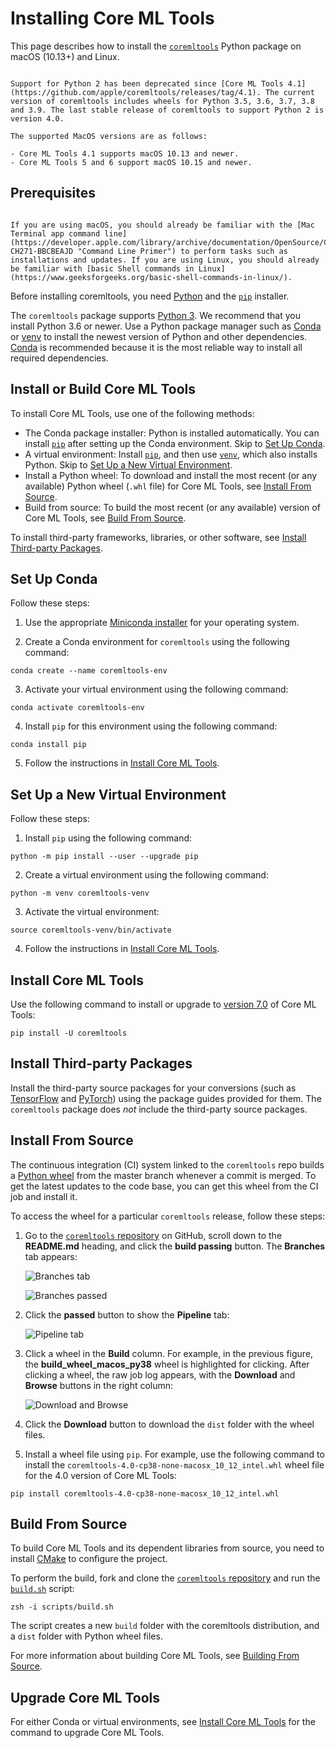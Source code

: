 # Installing Core ML Tools

This page describes how to install the [`coremltools`](https://github.com/apple/coremltools "coremltools repository on GitHub") Python package on macOS (10.13+) and Linux.

```{admonition} Supported Python and MacOS Versions

Support for Python 2 has been deprecated since [Core ML Tools 4.1](https://github.com/apple/coremltools/releases/tag/4.1). The current version of coremltools includes wheels for Python 3.5, 3.6, 3.7, 3.8 and 3.9. The last stable release of coremltools to support Python 2 is version 4.0.

The supported MacOS versions are as follows:

- Core ML Tools 4.1 supports macOS 10.13 and newer.
- Core ML Tools 5 and 6 support macOS 10.15 and newer.
```

## Prerequisites

```{admonition} For Beginners

If you are using macOS, you should already be familiar with the [Mac Terminal app command line](https://developer.apple.com/library/archive/documentation/OpenSource/Conceptual/ShellScripting/CommandLInePrimer/CommandLine.html#//apple_ref/doc/uid/TP40004268-CH271-BBCBEAJD "Command Line Primer") to perform tasks such as installations and updates. If you are using Linux, you should already be familiar with [basic Shell commands in Linux](https://www.geeksforgeeks.org/basic-shell-commands-in-linux/).
```

Before installing coremltools, you need [Python](https://www.python.org/downloads/ "Python Downloads") and the [`pip`](https://pip.pypa.io/en/stable/) installer. 

The `coremltools` package supports [Python 3](https://www.python.org/download/releases/3.0/). We recommend that you install Python 3.6 or newer. Use a Python package manager such as [Conda](https://docs.conda.io/en/latest/index.html) or [venv](https://docs.python.org/3/library/venv.html) to install the newest version of Python and other dependencies. [Conda](https://docs.conda.io/en/latest/index.html) is recommended because it is the most reliable way to install all required dependencies.

## Install or Build Core ML Tools

To install Core ML Tools, use one of the following methods:

- The Conda package installer: Python is installed automatically. You can install [`pip`](https://pip.pypa.io/en/stable/) after setting up the Conda environment. Skip to [Set Up Conda](#set-up-conda).
- A virtual environment: Install [`pip`](https://pip.pypa.io/en/stable/), and then use [`venv`](https://docs.python.org/3/library/venv.html), which also installs Python. Skip to [Set Up a New Virtual Environment](#set-up-a-new-virtual-environment).
- Install a Python wheel: To download and install the most recent (or any available) Python wheel (`.whl` file) for Core ML Tools, see [Install From Source](#install-from-source).
- Build from source: To build the most recent (or any available) version of Core ML Tools, see [Build From Source](#build-from-source).

To install third-party frameworks, libraries, or other software, see [Install Third-party Packages](#install-third-party-packages).

## Set Up Conda

Follow these steps:

1. Use the appropriate [Miniconda installer](https://docs.conda.io/en/latest/miniconda.html) for your operating system.

2. Create a Conda environment for `coremltools` using the following command:

```shell
conda create --name coremltools-env
```

3. Activate your virtual environment using the following command:

```shell
conda activate coremltools-env
```

4. Install `pip` for this environment using the following command:

```shell
conda install pip
```

5. Follow the instructions in [Install Core ML Tools](#install-core-ml-tools).

## Set Up a New Virtual Environment

Follow these steps:

1. Install `pip` using the following command:

```shell
python -m pip install --user --upgrade pip
```

2. Create a virtual environment using the following command:

```shell
python -m venv coremltools-venv
```

3. Activate the virtual environment:

```shell
source coremltools-venv/bin/activate
```

4. Follow the instructions in [Install Core ML Tools](#install-core-ml-tools). 

## Install Core ML Tools

Use the following command to install or upgrade to [version 7.0](https://github.com/apple/coremltools) of Core ML Tools:

```shell
pip install -U coremltools
```

## Install Third-party Packages

Install the third-party source packages for your conversions (such as [TensorFlow](https://www.tensorflow.org "TensorFlow") and [PyTorch](https://pytorch.org "PyTorch")) using the package guides provided for them. The `coremltools` package does _not_ include the third-party source packages.

## Install From Source

The continuous integration (CI) system linked to the `coremltools` repo builds a [Python wheel](https://pypi.org/project/wheel/) from the master branch whenever a commit is merged. To get the latest updates to the code base, you can get this wheel from the CI job and install it.

To access the wheel for a particular `coremltools` release, follow these steps:

1. Go to the [`coremltools` repository](https://github.com/apple/coremltools) on GitHub, scroll down to the **README.md** heading, and click the **build passing** button. The **Branches** tab appears:
    
    ![Branches tab](images/repo-readme-build-passing-button-annot.png)
    
    ![Branches passed](images/repo-branches-passed-button.png)

2. Click the **passed** button to show the **Pipeline** tab:
    
    ![Pipeline tab](images/repo-build-wheel-selected.png)

3. Click a wheel in the **Build** column. For example, in the previous figure, the **build_wheel_macos_py38** wheel is highlighted for clicking. After clicking a wheel, the raw job log appears, with the **Download** and **Browse** buttons in the right column:
    
    ![Download and Browse](images/repo-job-artifacts.png)

4. Click the **Download** button to download the `dist` folder with the wheel files.

5. Install a wheel file using `pip`. For example, use the following command to install the `coremltools-4.0-cp38-none-macosx_10_12_intel.whl` wheel file for the 4.0 version of Core ML Tools:

```shell
pip install coremltools-4.0-cp38-none-macosx_10_12_intel.whl
```

## Build From Source

To build Core ML Tools and its dependent libraries from source, you need to install [CMake](https://cmake.org/) to configure the project.

To perform the build, fork and clone the [`coremltools` repository](https://github.com/apple/coremltools) and run the [`build.sh`](https://github.com/apple/coremltools/blob/master/scripts/build.sh) script:

```shell
zsh -i scripts/build.sh
```

The script creates a new `build` folder with the coremltools distribution, and a `dist` folder with Python wheel files.

For more information about building Core ML Tools, see [Building From Source](https://github.com/apple/coremltools/blob/master/BUILDING.md).

## Upgrade Core ML Tools

For either Conda or virtual environments, see [Install Core ML Tools](#install-core-ml-tools) for the command to upgrade Core ML Tools.
